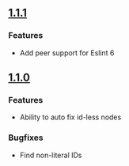 ## [1.1.1](https://github.com/notarize/eslint-plugin-react-intl-ensure/compare/v1.1.0...v1.1.1)

### Features

- Add peer support for Eslint 6

## [1.1.0](https://github.com/notarize/eslint-plugin-react-intl-ensure/compare/v1.0.0...v1.1.0)

### Features

- Ability to auto fix id-less nodes

### Bugfixes

- Find non-literal IDs
